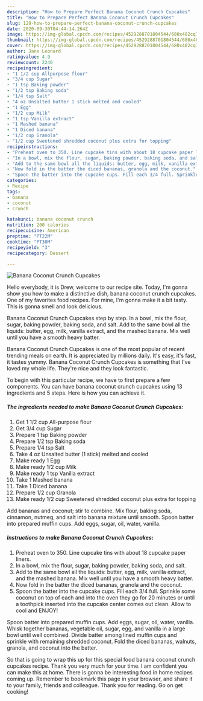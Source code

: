 ```yaml
---
description: "How to Prepare Perfect Banana Coconut Crunch Cupcakes"
title: "How to Prepare Perfect Banana Coconut Crunch Cupcakes"
slug: 129-how-to-prepare-perfect-banana-coconut-crunch-cupcakes
date: 2020-09-30T04:44:14.264Z
image: https://img-global.cpcdn.com/recipes/4529288701804544/680x482cq70/banana-coconut-crunch-cupcakes-recipe-main-photo.jpg
thumbnail: https://img-global.cpcdn.com/recipes/4529288701804544/680x482cq70/banana-coconut-crunch-cupcakes-recipe-main-photo.jpg
cover: https://img-global.cpcdn.com/recipes/4529288701804544/680x482cq70/banana-coconut-crunch-cupcakes-recipe-main-photo.jpg
author: Jane Leonard
ratingvalue: 4.9
reviewcount: 2240
recipeingredient:
- "1 1/2 cup Allpurpose flour"
- "3/4 cup Sugar"
- "1 tsp Baking powder"
- "1/2 tsp Baking soda"
- "1/4 tsp Salt"
- "4 oz Unsalted butter 1 stick melted and cooled"
- "1 Egg"
- "1/2 cup Milk"
- "1 tsp Vanilla extract"
- "1 Mashed banana"
- "1 Diced banana"
- "1/2 cup Granola"
- "1/2 cup Sweetened shredded coconut plus extra for topping"
recipeinstructions:
- "Preheat oven to 350. Line cupcake tins with about 18 cupcake paper liners."
- "In a bowl, mix the flour, sugar, baking powder, baking soda, and salt."
- "Add to the same bowl all the liquids: butter, egg, milk, vanilla extract, and the mashed banana. Mix well until you have a smooth heavy batter."
- "Now fold in the batter the diced bananas, granola and the coconut."
- "Spoon the batter into the cupcake cups. Fill each 3/4 full. Sprinkle some coconut on top of each and into the oven they go for 20 minutes or until a toothpick inserted into the cupcake center comes out clean. Allow to cool and ENJOY!"
categories:
- Recipe
tags:
- banana
- coconut
- crunch

katakunci: banana coconut crunch 
nutrition: 200 calories
recipecuisine: American
preptime: "PT22M"
cooktime: "PT30M"
recipeyield: "3"
recipecategory: Dessert

---
```



![Banana Coconut Crunch Cupcakes](https://img-global.cpcdn.com/recipes/4529288701804544/680x482cq70/banana-coconut-crunch-cupcakes-recipe-main-photo.jpg)

Hello everybody, it is Drew, welcome to our recipe site. Today, I'm gonna show you how to make a distinctive dish, banana coconut crunch cupcakes. One of my favorites food recipes. For mine, I'm gonna make it a bit tasty. This is gonna smell and look delicious.

Banana Coconut Crunch Cupcakes step by step. In a bowl, mix the flour, sugar, baking powder, baking soda, and salt. Add to the same bowl all the liquids: butter, egg, milk, vanilla extract, and the mashed banana. Mix well until you have a smooth heavy batter.

Banana Coconut Crunch Cupcakes is one of the most popular of recent trending meals on earth. It is appreciated by millions daily. It's easy, it's fast, it tastes yummy. Banana Coconut Crunch Cupcakes is something that I've loved my whole life. They're nice and they look fantastic.


To begin with this particular recipe, we have to first prepare a few components. You can have banana coconut crunch cupcakes using 13 ingredients and 5 steps. Here is how you can achieve it.

<!--inarticleads1-->

##### The ingredients needed to make Banana Coconut Crunch Cupcakes:

1. Get 1 1/2 cup All-purpose flour
1. Get 3/4 cup Sugar
1. Prepare 1 tsp Baking powder
1. Prepare 1/2 tsp Baking soda
1. Prepare 1/4 tsp Salt
1. Take 4 oz Unsalted butter (1 stick) melted and cooled
1. Make ready 1 Egg
1. Make ready 1/2 cup Milk
1. Make ready 1 tsp Vanilla extract
1. Take 1 Mashed banana
1. Take 1 Diced banana
1. Prepare 1/2 cup Granola
1. Make ready 1/2 cup Sweetened shredded coconut plus extra for topping


Add bananas and coconut; stir to combine. Mix flour, baking soda, cinnamon, nutmeg, and salt into banana mixture until smooth. Spoon batter into prepared muffin cups. Add eggs, sugar, oil, water, vanilla. 

<!--inarticleads2-->

##### Instructions to make Banana Coconut Crunch Cupcakes:

1. Preheat oven to 350. Line cupcake tins with about 18 cupcake paper liners.
1. In a bowl, mix the flour, sugar, baking powder, baking soda, and salt.
1. Add to the same bowl all the liquids: butter, egg, milk, vanilla extract, and the mashed banana. Mix well until you have a smooth heavy batter.
1. Now fold in the batter the diced bananas, granola and the coconut.
1. Spoon the batter into the cupcake cups. Fill each 3/4 full. Sprinkle some coconut on top of each and into the oven they go for 20 minutes or until a toothpick inserted into the cupcake center comes out clean. Allow to cool and ENJOY!


Spoon batter into prepared muffin cups. Add eggs, sugar, oil, water, vanilla. Whisk together bananas, vegetable oil, sugar, egg, and vanilla in a large bowl until well combined. Divide batter among lined muffin cups and sprinkle with remaining shredded coconut. Fold the diced bananas, walnuts, granola, and coconut into the batter. 

So that is going to wrap this up for this special food banana coconut crunch cupcakes recipe. Thank you very much for your time. I am confident you can make this at home. There is gonna be interesting food in home recipes coming up. Remember to bookmark this page in your browser, and share it to your family, friends and colleague. Thank you for reading. Go on get cooking!
